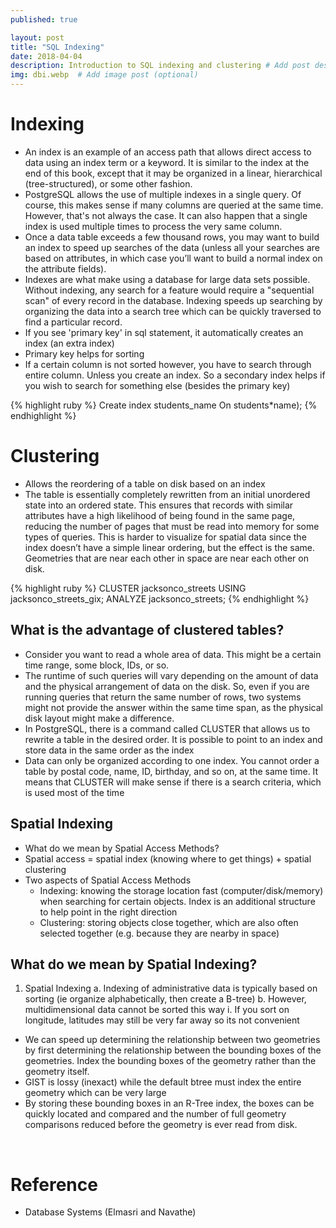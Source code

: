 ```yaml
---
published: true

layout: post
title: "SQL Indexing"
date: 2018-04-04
description: Introduction to SQL indexing and clustering # Add post description (optional)
img: dbi.webp  # Add image post (optional)
---
```

# Indexing
* An index is an example of an access path that allows direct access to data using an index term or a keyword. It is similar to the index at the end of this book, except that it may be organized in a linear, hierarchical (tree-structured), or some other fashion.
* PostgreSQL allows the use of multiple indexes in a single query. Of course, this makes sense if many columns are queried at the same time. However, that's not always the case. It can also happen that a single index is used multiple times to process the very same column.
* Once a data table exceeds a few thousand rows, you may want to build an index to speed up searches of the data (unless all your searches are based on attributes, in which case you’ll want to build a normal index on the attribute fields).
* Indexes are what make using a database for large data sets possible. Without indexing, any search for a feature would require a "sequential scan" of every record in the database. Indexing speeds up searching by organizing the data into a search tree which can be quickly traversed to find a particular record.
* If you see 'primary key' in sql statement, it automatically creates an index (an extra index)
* Primary key helps for sorting
* If a certain column is not sorted however, you have to search through entire column. Unless you create an index. So a secondary index helps if you wish to search for something else (besides the primary key)

{% highlight ruby %}
Create index students_name
On students*name);
{% endhighlight %}


# Clustering
* Allows the reordering of a table on disk based on an index
* The table is essentially completely rewritten from an initial unordered state into an ordered state. This ensures that records with similar attributes have a high likelihood of being found in the same page, reducing the number of pages that must be read into memory for some types of queries. This is harder to visualize for spatial data since the index doesn’t have a simple linear ordering, but the effect is the same. Geometries that are near each other in space are near each other on disk.

{% highlight ruby %}
CLUSTER jacksonco_streets USING jacksonco_streets_gix;
ANALYZE jacksonco_streets;
{% endhighlight %}

## What is the advantage of clustered tables?
* Consider you want to read a whole area of data. This might be a certain time range, some block, IDs, or so.
* The runtime of such queries will vary depending on the amount of data and the physical arrangement of data on the disk. So, even if you are running queries that return the same number of rows, two systems might not provide the answer within the same time span, as the physical disk layout might make a difference.
* In PostgreSQL, there is a command called CLUSTER that allows us to rewrite a table in the desired order. It is possible to point to an index and store data in the same order as the index
* Data can only be organized according to one index. You cannot order a table by postal code, name, ID, birthday, and so on, at the same time. It means that CLUSTER will make sense if there is a search criteria, which is used most of the time



## Spatial Indexing
* What do we mean by Spatial Access Methods?
* Spatial access = spatial index (knowing where to get things) + spatial clustering
* Two aspects of Spatial Access Methods
  -	Indexing: knowing the storage location fast (computer/disk/memory) when searching for certain objects. Index is an additional structure to help point in the right direction
  -	Clustering: storing objects close together, which are also often selected together (e.g. because they are nearby in space)

## What do we mean by Spatial Indexing?
1.	Spatial Indexing
a.	Indexing of administrative data is typically based on sorting (ie organize alphabetically, then create a B-tree)
b.	However, multidimensional data cannot be sorted this way
i.	If you sort on longitude, latitudes may still be very far away so its not convenient
* We can speed up determining the relationship between two geometries by first determining the relationship between the bounding boxes of the geometries. Index the bounding boxes of the geometry rather than the geometry itself.
* GIST is lossy (inexact) while the default btree must index the entire geometry which can be very large
* By storing these bounding boxes in an R-Tree index, the boxes can be quickly located and compared and the number of full geometry comparisons reduced before the geometry is ever read from disk.





<br>

# Reference
* Database Systems (Elmasri and Navathe)
